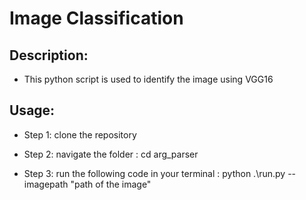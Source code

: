 # Image Classification

## Description:

- This python script is used to identify the image using VGG16

## Usage:
- Step 1: clone the repository 

- Step 2: navigate the folder : cd arg_parser

- Step 3: run the following code in your terminal : python .\run.py --imagepath "path of the image"
